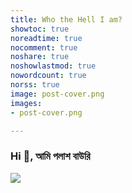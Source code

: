 ```yaml
---
title: Who the Hell I am?
showtoc: true
noreadtime: true
nocomment: true
noshare: true
noshowlastmod: true
nowordcount: true
norss: true
image: post-cover.png
images:
- post-cover.png

---
```

### Hi 👋, আমি পলাশ বাউরি

![](/images/palash_irl.webp?#round)


